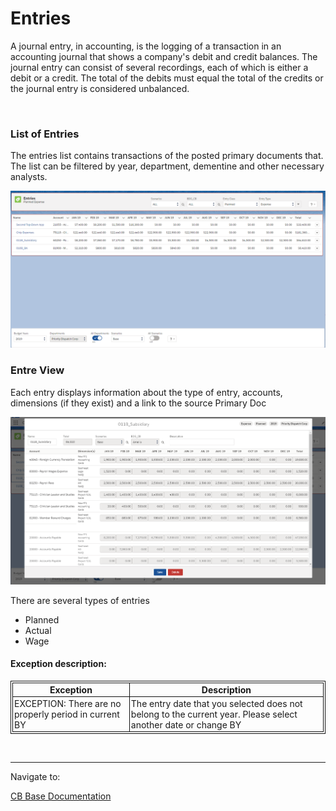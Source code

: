 <html>
<head>
    <meta charset="UTF-8">
    <title>Entries</title>
</head>

<style>
    .exNAme {
        color: red;
        font-weight: bold;
    }
    table, th, td {
  		border: 1px solid #111;
  		border-collapse: collapse;
  		padding: 2px;

	}
</style>
<script src="https://ajax.googleapis.com/ajax/libs/jquery/2.2.0/jquery.min.js"></script>
<body>
<h1>Entries</h1>
<div>
    <p>A journal entry, in accounting, is the logging of a transaction in an accounting journal that shows 
    a company's debit and credit balances. The journal entry can consist of several recordings, 
    each of which is either a debit or a credit. 
    The total of the debits must equal the total of the credits or the journal entry is considered unbalanced.</>
</div>
<br/>
<h3>List of Entries</h3>
<p>The entries list contains transactions of the posted primary documents that. 
The list can be filtered by year, department, dementine and other necessary analysts.</p>
<img src="images/Entry1.png" alt="List of Entries" class="inline"/>

<br/>
<h3>Entre View</h3>
<p>Each entry displays information about the type of entry, accounts, dimensions (if they exist) 
and a link to the source Primary Doc<p/>
<img src="images/Entry2.png" alt="Entry View" class="inline"/>

<p>There are several types of entries</p>
<ul>
    <li>Planned</li>
    <li>Actual</li>
    <li>Wage</li>
 </ul>

<h4>Exception description:</h4>
<table style="width: 100%">
	<tr>
		<th>Exception</th>
		<th>Description</th>
	</tr>
	<tr>
		<td><span class="exName">EXCEPTION: There are no properly period in current BY</span></td>
		<td>The entry date that you selected does not belong to the current year. Please select another date or change BY </td>
	</tr>
	
</table>

<br/>
<hr/>
<div>
    Navigate to:
    <p><a href="https://fallentol.github.io/CloudBudget/CB2/CBCore">CB Base Documentation</a></p>
</div>
    
</body>
</html>